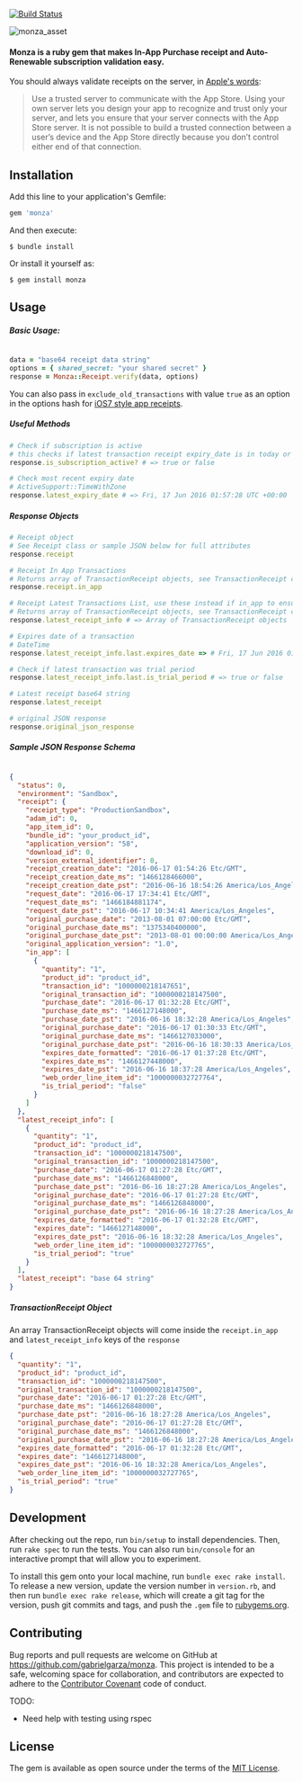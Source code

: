 [![Build Status](https://travis-ci.org/gabrielgarza/monza.svg?branch=master)](https://travis-ci.org/gabrielgarza/monza)

![monza_asset](https://user-images.githubusercontent.com/1076706/30770801-8dc83b60-9fee-11e7-8532-c486dacaea07.png)

#### Monza is a ruby gem that makes In-App Purchase receipt and Auto-Renewable subscription validation easy.

You should always validate receipts on the server, in [Apple's words](https://developer.apple.com/library/ios/releasenotes/General/ValidateAppStoreReceipt/Chapters/ValidateRemotely.html#//apple_ref/doc/uid/TP40010573-CH104-SW1):
> Use a trusted server to communicate with the App Store. Using your own server lets you design your app to recognize and trust only your server, and lets you ensure that your server connects with the App Store server. It is not possible to build a trusted connection between a user’s device and the App Store directly because you don’t control either end of that connection.

## Installation

Add this line to your application's Gemfile:

```ruby
gem 'monza'
```

And then execute:

    $ bundle install

Or install it yourself as:

    $ gem install monza

## Usage

##### Basic Usage:
```ruby

data = "base64 receipt data string"
options = { shared_secret: "your shared secret" }
response = Monza::Receipt.verify(data, options)

```
You can also pass in `exclude_old_transactions` with value `true` as an option in the options hash for [iOS7 style app receipts](https://developer.apple.com/library/content/releasenotes/General/ValidateAppStoreReceipt/Chapters/ValidateRemotely.html#//apple_ref/doc/uid/TP40010573-CH104-SW3).

##### Useful Methods
```ruby
# Check if subscription is active
# this checks if latest transaction receipt expiry_date is in today or the future
response.is_subscription_active? # => true or false

# Check most recent expiry date
# ActiveSupport::TimeWithZone
response.latest_expiry_date # => Fri, 17 Jun 2016 01:57:28 UTC +00:00

```

##### Response Objects
```ruby
# Receipt object
# See Receipt class or sample JSON below for full attributes
response.receipt

# Receipt In App Transactions
# Returns array of TransactionReceipt objects, see TransactionReceipt class or sample JSON below for full attributes
response.receipt.in_app

# Receipt Latest Transactions List, use these instead if in_app to ensure you always have the latest
# Returns array of TransactionReceipt objects, see TransactionReceipt class
response.latest_receipt_info # => Array of TransactionReceipt objects

# Expires date of a transaction
# DateTime
response.latest_receipt_info.last.expires_date => # Fri, 17 Jun 2016 01:57:28 +0000

# Check if latest transaction was trial period
response.latest_receipt_info.last.is_trial_period # => true or false

# Latest receipt base64 string
response.latest_receipt

# original JSON response
response.original_json_response
```

##### Sample JSON Response Schema
```json

{
  "status": 0,
  "environment": "Sandbox",
  "receipt": {
    "receipt_type": "ProductionSandbox",
    "adam_id": 0,
    "app_item_id": 0,
    "bundle_id": "your_product_id",
    "application_version": "58",
    "download_id": 0,
    "version_external_identifier": 0,
    "receipt_creation_date": "2016-06-17 01:54:26 Etc/GMT",
    "receipt_creation_date_ms": "1466128466000",
    "receipt_creation_date_pst": "2016-06-16 18:54:26 America/Los_Angeles",
    "request_date": "2016-06-17 17:34:41 Etc/GMT",
    "request_date_ms": "1466184881174",
    "request_date_pst": "2016-06-17 10:34:41 America/Los_Angeles",
    "original_purchase_date": "2013-08-01 07:00:00 Etc/GMT",
    "original_purchase_date_ms": "1375340400000",
    "original_purchase_date_pst": "2013-08-01 00:00:00 America/Los_Angeles",
    "original_application_version": "1.0",
    "in_app": [
      {
        "quantity": "1",
        "product_id": "product_id",
        "transaction_id": "1000000218147651",
        "original_transaction_id": "1000000218147500",
        "purchase_date": "2016-06-17 01:32:28 Etc/GMT",
        "purchase_date_ms": "1466127148000",
        "purchase_date_pst": "2016-06-16 18:32:28 America/Los_Angeles",
        "original_purchase_date": "2016-06-17 01:30:33 Etc/GMT",
        "original_purchase_date_ms": "1466127033000",
        "original_purchase_date_pst": "2016-06-16 18:30:33 America/Los_Angeles",
        "expires_date_formatted": "2016-06-17 01:37:28 Etc/GMT",
        "expires_date_ms": "1466127448000",
        "expires_date_pst": "2016-06-16 18:37:28 America/Los_Angeles",
        "web_order_line_item_id": "1000000032727764",
        "is_trial_period": "false"
      }
    ]
  },
  "latest_receipt_info": [
    {
      "quantity": "1",
      "product_id": "product_id",
      "transaction_id": "1000000218147500",
      "original_transaction_id": "1000000218147500",
      "purchase_date": "2016-06-17 01:27:28 Etc/GMT",
      "purchase_date_ms": "1466126848000",
      "purchase_date_pst": "2016-06-16 18:27:28 America/Los_Angeles",
      "original_purchase_date": "2016-06-17 01:27:28 Etc/GMT",
      "original_purchase_date_ms": "1466126848000",
      "original_purchase_date_pst": "2016-06-16 18:27:28 America/Los_Angeles",
      "expires_date_formatted": "2016-06-17 01:32:28 Etc/GMT",
      "expires_date": "1466127148000",
      "expires_date_pst": "2016-06-16 18:32:28 America/Los_Angeles",
      "web_order_line_item_id": "1000000032727765",
      "is_trial_period": "true"
    }
  ],
  "latest_receipt": "base 64 string"
}

```

##### TransactionReceipt Object
An array TransactionReceipt objects will come inside the `receipt.in_app` and `latest_receipt_info` keys of the `response`
```json
{
  "quantity": "1",
  "product_id": "product_id",
  "transaction_id": "1000000218147500",
  "original_transaction_id": "1000000218147500",
  "purchase_date": "2016-06-17 01:27:28 Etc/GMT",
  "purchase_date_ms": "1466126848000",
  "purchase_date_pst": "2016-06-16 18:27:28 America/Los_Angeles",
  "original_purchase_date": "2016-06-17 01:27:28 Etc/GMT",
  "original_purchase_date_ms": "1466126848000",
  "original_purchase_date_pst": "2016-06-16 18:27:28 America/Los_Angeles",
  "expires_date_formatted": "2016-06-17 01:32:28 Etc/GMT",
  "expires_date": "1466127148000",
  "expires_date_pst": "2016-06-16 18:32:28 America/Los_Angeles",
  "web_order_line_item_id": "1000000032727765",
  "is_trial_period": "true"
}

```





## Development

After checking out the repo, run `bin/setup` to install dependencies. Then, run `rake spec` to run the tests. You can also run `bin/console` for an interactive prompt that will allow you to experiment.

To install this gem onto your local machine, run `bundle exec rake install`. To release a new version, update the version number in `version.rb`, and then run `bundle exec rake release`, which will create a git tag for the version, push git commits and tags, and push the `.gem` file to [rubygems.org](https://rubygems.org).

## Contributing

Bug reports and pull requests are welcome on GitHub at https://github.com/gabrielgarza/monza. This project is intended to be a safe, welcoming space for collaboration, and contributors are expected to adhere to the [Contributor Covenant](http://contributor-covenant.org) code of conduct.

TODO:
- Need help with testing using rspec


## License

The gem is available as open source under the terms of the [MIT License](http://opensource.org/licenses/MIT).

